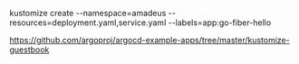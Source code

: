 kustomize create --namespace=amadeus --resources=deployment.yaml,service.yaml --labels=app:go-fiber-hello

https://github.com/argoproj/argocd-example-apps/tree/master/kustomize-guestbook
